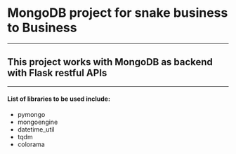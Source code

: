 # MongoDB project for snake business to Business
---
## This project works with MongoDB as backend with Flask restful APIs
---
#### List of libraries to be used include:

* pymongo
* mongoengine
* datetime_util
* tqdm
* colorama